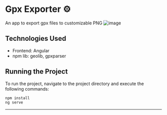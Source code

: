 # Gpx Exporter ⚙
An app to export gpx files to customizable PNG
![image](https://github.com/user-attachments/assets/6bec607e-7a1c-401f-bd17-4afb6b1984ff)


## Technologies Used
* Frontend: Angular
* npm lib: geolib, gpxparser

## Running the Project
To run the project, navigate to the project directory and execute the following commands:
```bash
npm install
ng serve
```
****

